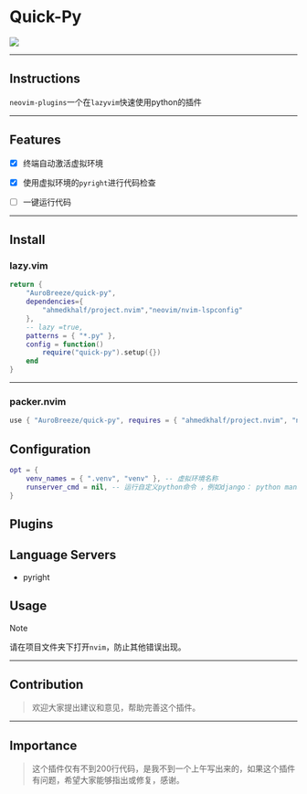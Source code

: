 # Quick-Py

<a href="https://dotfyle.com/plugins/AuroBreeze/quick-py">
	<img src="https://dotfyle.com/plugins/AuroBreeze/quick-py/shield?style=for-the-badge" />
</a>

--- 

## Instructions

`neovim-plugins`一个在`lazyvim`快速使用python的插件

---

## Features
- [x] 终端自动激活虚拟环境
- [x] 使用虚拟环境的`pyright`进行代码检查
- [ ] 一键运行代码


---

## Install 

### lazy.vim

```lua
return {
    "AuroBreeze/quick-py",
    dependencies={
        "ahmedkhalf/project.nvim","neovim/nvim-lspconfig"
    },
    -- lazy =true,
    patterns = { "*.py" },
    config = function()
        require("quick-py").setup({})
    end
}
```
---

### packer.nvim

```lua
use { "AuroBreeze/quick-py", requires = { "ahmedkhalf/project.nvim", "neovim/nvim-lspconfig" } }
```
## Configuration

```lua
opt = {
    venv_names = { ".venv", "venv" }, -- 虚拟环境名称
    runserver_cmd = nil, -- 运行自定义python命令 ，例如django： python manage.py runserver
}

```

## Plugins

## Language Servers

+ pyright

## Usage

> [!NOTE]
> 请在项目文件夹下打开`nvim`，防止其他错误出现。

---

## Contribution
> 欢迎大家提出建议和意见，帮助完善这个插件。

---

## Importance
> 这个插件仅有不到200行代码，是我不到一个上午写出来的，如果这个插件有问题，希望大家能够指出或修复，感谢。
